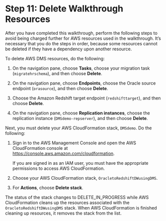# Step 11: Delete Walkthrough Resources<a name="chap-rdsoracle2redshift.steps.deleteresources"></a>

After you have completed this walkthrough, perform the following steps to avoid being charged further for AWS resources used in the walkthrough\. It’s necessary that you do the steps in order, because some resources cannot be deleted if they have a dependency upon another resource\.

To delete AWS DMS resources, do the following:

1. On the navigation pane, choose **Tasks**, choose your migration task \(`migratehrschema`\), and then choose **Delete**\.

1. On the navigation pane, choose **Endpoints**, choose the Oracle source endpoint \(`orasource`\), and then choose **Delete**\.

1. Choose the Amazon Redshift target endpoint \(`redshifttarget`\), and then choose **Delete**\.

1. On the navigation pane, choose **Replication instances**, choose the replication instance \(`DMSdemo-repserver`\), and then choose **Delete**\.

Next, you must delete your AWS CloudFormation stack, `DMSdemo`\. Do the following:

1. Sign in to the AWS Management Console and open the AWS CloudFormation console at [https://console\.aws\.amazon\.com/cloudformation](https://console.aws.amazon.com/cloudformation/)\.

   If you are signed in as an IAM user, you must have the appropriate permissions to access AWS CloudFormation\.

1. Choose your AWS CloudFormation stack, `OracletoRedshiftDWusingDMS`\.

1. For **Actions**, choose **Delete stack**\.

The status of the stack changes to DELETE\_IN\_PROGRESS while AWS CloudFormation cleans up the resources associated with the `OracletoRedshiftDWusingDMS` stack\. When AWS CloudFormation is finished cleaning up resources, it removes the stack from the list\.